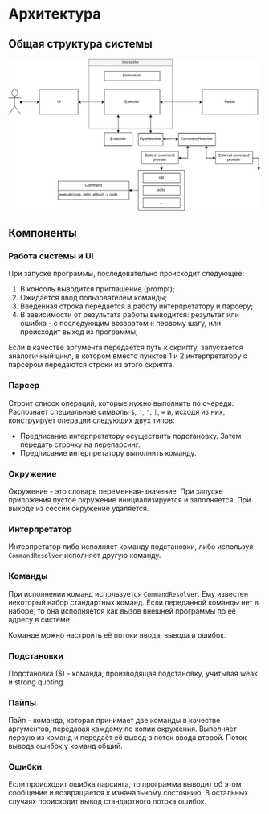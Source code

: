 # Архитектура

## Общая структура системы
    
![](./architecture.png)


## Компоненты

### Работа системы и UI

При запуске программы, последовательно происходит следующее:
1. В консоль выводится приглашение (prompt);
2. Ожидается ввод пользователем команды;
3. Введенная строка передается в работу интерпретатору и парсеру;
4. В зависимости от результата работы выводится: результат или ошибка - с последующим возвратом к первому шагу, или происходит выход из программы;

Если в качестве аргумента передается путь к скрипту, запускается аналогичный цикл, в котором вместо пунктов 1 и 2 интерпретатору с парсером передаются строки из этого скрипта.
    
### Парсер

Строит список операций, которые нужно выполнить по очереди. Распознает специальные символы `$`, `'`, `"`, `|`, `=` и, исходя из них, конструирует операции следующих двух типов:

+ Предписание интерпретатору осуществить подстановку. Затем передать строчку на перепарсинг.
+ Предписание интерпретатору выполнить команду.

### Окружение

Окружение - это словарь переменная-значение. При запуске приложения пустое окружение инициализируется и заполняется. При выходе из сессии окружение удаляется.

### Интерпретатор

Интерпретатор либо исполняет команду подстановки, либо используя `CommandResolver` исполняет другую команду.

### Команды

При исполнении команд используется `CommandResolver`. Ему известен некоторый набор стандартных команд.
Если переданной команды нет в наборе, то она исполняется как вызов внешней программы по её адресу в системе. 

Команде можно настроить её потоки ввода, вывода и ошибок.

### Подстановки

Подстановка ($) - команда, производящая подстановку, учитывая weak и strong quoting.

### Пайпы

Пайп - команда, которая принимает две команды в качестве аргументов, передавая каждому по копии окружения. Выполняет первую из команд и передаёт её вывод в поток ввода второй. Поток вывода ошибок у команд общий.

### Ошибки

Если происходит ошибка парсинга, то программа выводит об этом сообщение и возвращается к изначальному состоянию. В остальных случаях происходит вывод стандартного потока ошибок.

